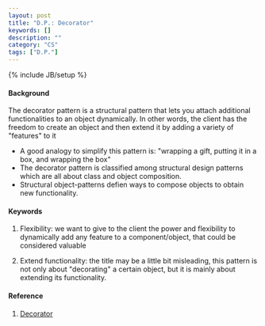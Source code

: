 ```yaml
---
layout: post
title: "D.P.: Decorator"
keywords: []
description: ""
category: "CS"
tags: ["D.P."]
---
```

{% include JB/setup %}

#### Background
The decorator pattern is a structural pattern that lets you attach additional
functionalities to an object dynamically. In other words, the client has the
freedom to create an object and then extend it by adding a variety of "features"
to it
- A good analogy to simplify this pattern is: "wrapping a gift, putting it in a
  box, and wrapping the box"
- The decorator pattern is classified among structural design patterns which are
  all about class and object composition.
- Structural object-patterns defien ways to compose objects to obtain new
  functionality.



#### Keywords
1. Flexibility: we want to give to the client the power and flexibility to
   dynamically add any feature to a component/object, that could be considered
   valuable

2. Extend functionality: the title may be a little bit misleading, this pattern
   is not only about "decorating" a certain object, but it is mainly about
   extending its functionality.



#### Reference
1. [Decorator](https://medium.com/datadriveninvestor/design-patterns-a-quick-guide-to-observer-pattern-d0622145d6c2)
